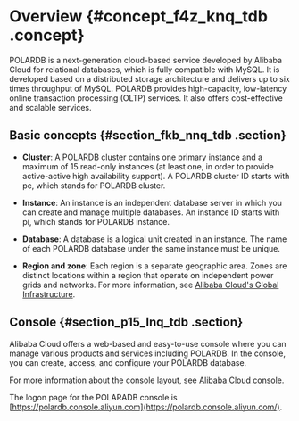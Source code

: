 # Overview {#concept_f4z_knq_tdb .concept}

POLARDB is a next-generation cloud-based service developed by Alibaba Cloud for relational databases, which is fully compatible with MySQL. It is developed based on a distributed storage architecture and delivers up to six times throughput of MySQL. POLARDB provides high-capacity, low-latency online transaction processing \(OLTP\) services. It also offers cost-effective and scalable services.

## Basic concepts {#section_fkb_nnq_tdb .section}

-   **Cluster**: A POLARDB cluster contains one primary instance and a maximum of 15 read-only instances \(at least one, in order to provide active-active high availability support\). A POLARDB cluster ID starts with pc, which stands for POLARDB cluster.

-   **Instance**: An instance is an independent database server in which you can create and manage multiple databases. An instance ID starts with pi, which stands for POLARDB instance.

-   **Database**: A database is a logical unit created in an instance. The name of each POLARDB database under the same instance must be unique.

-   **Region and zone**: Each region is a separate geographic area. Zones are distinct locations within a region that operate on independent power grids and networks. For more information, see [Alibaba Cloud's Global Infrastructure](https://www.alibabacloud.com/zh/global-locations).


## Console {#section_p15_lnq_tdb .section}

Alibaba Cloud offers a web-based and easy-to-use console where you can manage various products and services including POLARDB. In the console, you can create, access, and configure your POLARDB database.

For more information about the console layout, see [Alibaba Cloud console](https://www.alibabacloud.com/help/doc-detail/47605.htm).

The logon page for the POLARADB console is [https://polardb.console.aliyun.com](https://polardb.console.aliyun.com/).

